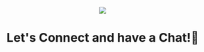 <p align="center">
  <img src="https://capsule-render.vercel.app/api?type=slice&reversal=true&color=gradient"/>
</p>

<h1 align="center">
  Let's Connect and have a Chat!💬
</h1>
